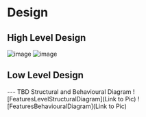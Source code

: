 # Design

## High Level Design 

![image](https://user-images.githubusercontent.com/73231989/115001066-fd914e80-9ec0-11eb-89b7-96e64ef6e966.png)
![image](https://user-images.githubusercontent.com/73231989/115003264-4518da00-9ec3-11eb-9270-3fa0d49e5c1a.png)



## Low Level Design 

--- TBD Structural and Behavioural Diagram
![FeaturesLevelStructuralDiagram](Link to Pic)
![FeaturesBehaviouralDiagram](Link to Pic)
